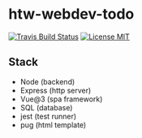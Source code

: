# htw-webdev-todo

>

[![Travis Build Status](https://img.shields.io/travis/jneidel/htw-webdev-todo.svg?style=flat-square)](https://travis-ci.org/jneidel/htw-webdev-todo)
[![License MIT](https://img.shields.io/badge/license-MIT-green.svg?style=flat-square)](https://github.com/jneidel/wd-todo/blob/master/license)

## Stack

- Node (backend)
- Express (http server)
- Vue@3 (spa framework)
- SQL (database)
- jest (test runner)
- pug (html template)
